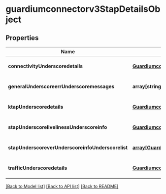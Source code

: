 # guardiumconnectorv3StapDetailsObject

## Properties
Name | Type | Description | Notes
------------ | ------------- | ------------- | -------------
**connectivityUnderscoredetails** | [**Guardiumconnectorv3GeneralDetailsObject**](Guardiumconnectorv3GeneralDetailsObject.md) |  | [optional] [default to null]
**generalUnderscoreerrUnderscoremessages** | **array[string]** |  | [optional] [default to null]
**ktapUnderscoredetails** | [**Guardiumconnectorv3GeneralDetailsObject**](Guardiumconnectorv3GeneralDetailsObject.md) |  | [optional] [default to null]
**stapUnderscorelivelinessUnderscoreinfo** | [**Guardiumconnectorv3StapLiveInfoObject**](Guardiumconnectorv3StapLiveInfoObject.md) |  | [optional] [default to null]
**stapUnderscoreverUnderscoreinfoUnderscorelist** | [**array[Guardiumconnectorv3InspectionEngineDetails]**](Guardiumconnectorv3InspectionEngineDetails.md) |  | [optional] [default to null]
**trafficUnderscoredetails** | [**Guardiumconnectorv3GeneralDetailsObject**](Guardiumconnectorv3GeneralDetailsObject.md) |  | [optional] [default to null]

[[Back to Model list]](../README.md#documentation-for-models) [[Back to API list]](../README.md#documentation-for-api-endpoints) [[Back to README]](../README.md)


